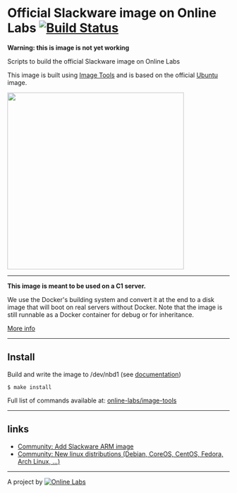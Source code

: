 Official Slackware image on Online Labs [![Build Status](https://travis-ci.org/online-labs/image-slackware.svg?branch=master)](https://travis-ci.org/online-labs/image-slackware)
=======================================

**Warning: this is image is not yet working**

Scripts to build the official Slackware image on Online Labs

This image is built using [Image Tools](https://github.com/online-labs/image-tools) and is based on the official [Ubuntu](https://github.com/online-labs/image-ubuntu) image.

<img src="http://upload.wikimedia.org/wikipedia/commons/3/34/Slackware_web_logo.svg" width="400px" />

---

**This image is meant to be used on a C1 server.**

We use the Docker's building system and convert it at the end to a disk image that will boot on real servers without Docker. Note that the image is still runnable as a Docker container for debug or for inheritance.

[More info](https://github.com/online-labs/image-tools#docker-based-builder)

---

Install
-------

Build and write the image to /dev/nbd1 (see [documentation](https://doc.cloud.online.net/howto/create_image.html))

    $ make install

Full list of commands available at: [online-labs/image-tools](https://github.com/online-labs/image-tools/tree/master#commands)

---

links
-----

- [Community: Add Slackware ARM image](https://community.cloud.online.net/t/add-slackware-arm-image/355?u=manfred)
- [Community: New linux distributions (Debian, CoreOS, CentOS, Fedora, Arch Linux, ...)](https://community.cloud.online.net/t/official-new-linux-distributions-debian-coreos-centos-fedora-arch-linux/229?u=manfred)

---

A project by [![Online Labs](https://raw.githubusercontent.com/online-labs/doc.cloud.online.net/master/www/documentation/docs_public/contents/images/logo_footer.png)](http://labs.online.net/)
